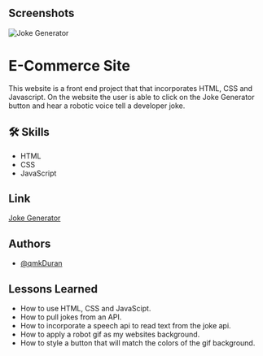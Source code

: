 ## Screenshots
![Joke Generator](https://user-images.githubusercontent.com/84324251/143719990-f34530ab-ec7f-4023-af7b-c260bffe4a43.png)



# E-Commerce Site

This website is a front end project that that incorporates HTML, CSS and Javascript. 
On the website the user is able to click on the Joke Generator button and hear a robotic
voice tell a developer joke. 


## 🛠 Skills
- HTML
- CSS
- JavaScript


## Link

[Joke Generator](https://qmkduran.github.io/E-Commerce-Site/)
## Authors

- [@qmkDuran](https://qmkduran.github.io/Joke-Generator/)


## Lessons Learned

- How to use HTML, CSS and JavaScipt.
- How to pull jokes from an API.
- How to incorporate a speech api to read text from the joke api.
- How to apply a robot gif as my websites background. 
- How to style a button that will match the colors of the gif background. 
